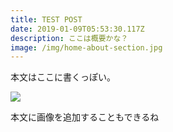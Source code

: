 ```yaml
---
title: TEST POST
date: 2019-01-09T05:53:30.117Z
description: ここは概要かな？
image: /img/home-about-section.jpg
---
```

本文はここに書くっぽい。

![](/img/apple-touch-icon.png)

本文に画像を追加することもできるね
